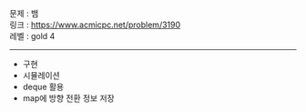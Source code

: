 문제 : 뱀
<br>
링크 : https://www.acmicpc.net/problem/3190
<br>
레벨 : gold 4

---

- 구현
- 시뮬레이션
- deque 활용
- map에 방향 전환 정보 저장